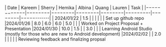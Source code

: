 | Date       | Kareem | Sherry | Hemika | Albina |  Quang  | Lauren |    Task    |
|−−−−−−−−−−−−|−−−−−−−−|−−−−−−−−|−−−−−−−−|−−−−−−−−|−−−−−−−−-|−−−−−−−−|−−−−−-------|
| 2024/01/22 | 1.5    |        |        |        |         |        | Set up github repo
|2024/01/26  | 8.0    |  6.0   | 6.0    |  5.0   |         |        | Worked on Project Proposal + Presentation
|2024/01/30  | 10.0   |  1.5   |        |  3.0   |         |        | Learning Android Studio (mostly for those who are new to Android development)
|2024/02/02  |        |  2.0   |        |        |         |        | Reviewing feedback and finalizing propsal 
